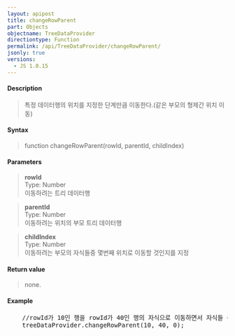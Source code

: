 ```yaml
---
layout: apipost
title: changeRowParent
part: Objects
objectname: TreeDataProvider
directiontype: Function
permalink: /api/TreeDataProvider/changeRowParent/
jsonly: true
versions:
  - JS 1.0.15
---
```



#### Description

> 특정 데이터행의 위치를 지정한 단계만큼 이동한다.(같은 부모의 형제간 위치 이동)  

#### Syntax

> function changeRowParent(rowId, parentId, childIndex)  

#### Parameters

> **rowId**    
> Type: Number    
> 이동하려는 트리 데이터행   

> **parentId**    
> Type: Number    
> 이동하려는 위치의 부모 트리 데이터행       

> **childIndex**    
> Type: Number    
> 이동하려는 부모의 자식들중 몇번째 위치로 이동할 것인지를 지정     

#### Return value

> none.

#### Example

<pre class="prettyprint">
	//rowId가 10인 행을 rowId가 40인 행의 자식으로 이동하면서 자식들 중 첫번째에 위치하게 한다.
	treeDataProvider.changeRowParent(10, 40, 0);  
</pre>

